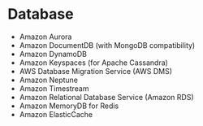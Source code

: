 # Database

- Amazon Aurora
- Amazon DocumentDB (with MongoDB compatibility)
- Amazon DynamoDB
- Amazon Keyspaces (for Apache Cassandra)
- AWS Database Migration Service (AWS DMS)
- Amazon Neptune
- Amazon Timestream
- Amazon Relational Database Service (Amazon RDS)
- Amazon MemoryDB for Redis
- Amazon ElasticCache
